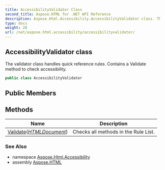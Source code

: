 ```yaml
---
title: AccessibilityValidator Class
second_title: Aspose.HTML for .NET API Reference
description: Aspose.Html.Accessibility.AccessibilityValidator class. The validator class handles quick reference rules. Contains a Validate method to check accessibility
type: docs
weight: 20
url: /net/aspose.html.accessibility/accessibilityvalidator/
---
```

## AccessibilityValidator class

The validator class handles quick reference rules. Contains a Validate method to check accessibility.

```csharp
public class AccessibilityValidator
```

## Public Members
## Methods

| Name | Description |
| --- | --- |
| [Validate](../../aspose.html.accessibility/accessibilityvalidator/validate/)(*[HTMLDocument](../../aspose.html/htmldocument/)*) | Checks all methods in the Rule List. |

### See Also

* namespace [Aspose.Html.Accessibility](../../aspose.html.accessibility/)
* assembly [Aspose.HTML](../../)

